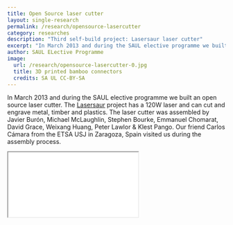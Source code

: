```yaml
---
title: Open Source laser cutter
layout: single-research
permalink: /research/opensource-lasercutter
category: researches
description: "Third self-build project: Lasersaur laser cutter"
excerpt: "In March 2013 and during the SAUL elective programme we built an open source laser cutter. The Lasersaur project has a 120W laser and can cut and engrave metal, timber and plastics."
author: SAUL ELective Programme
image:
  url: /research/opensource-lasercutter-0.jpg
  title: 3D printed bamboo connectors
  credits: SA UL CC-BY-SA
---
```


In March 2013 and during the SAUL elective programme we built an open source laser cutter. The [Lasersaur](http://www.lasersaur.com/) project has a 120W laser and can cut and engrave metal, timber and plastics. The laser cutter was assembled by Javier Burón, Michael McLaughlin, Stephen Bourke, Emmanuel Chomarat, David Grace, Weixang Huang, Peter Lawlor & Klest Pango. Our friend Carlos Cámara from the ETSA USJ in Zaragoza, Spain visited us during the assembly process.

<div class="video">
	<iframe src="//player.vimeo.com/video/61359997?title=0&amp;portrait=0"> </iframe>
</div>